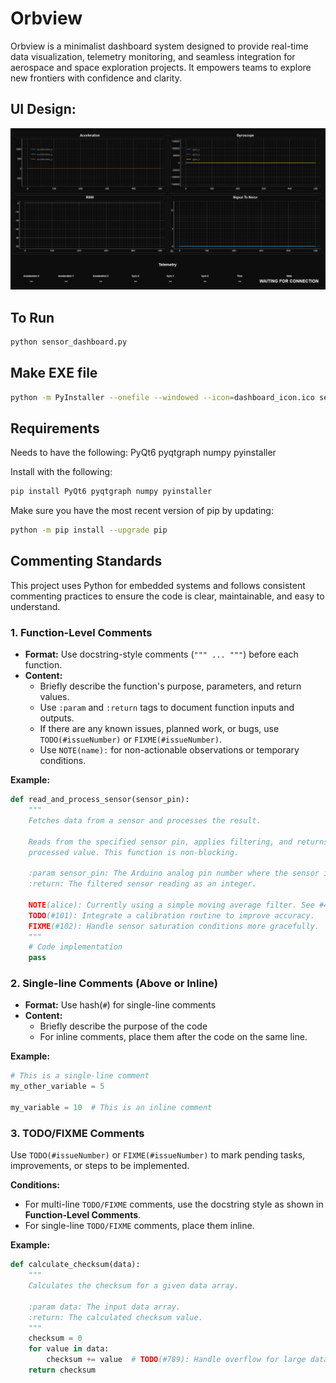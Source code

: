 # Orbview

Orbview is a minimalist dashboard system designed to provide real-time data visualization, telemetry monitoring, and seamless integration for aerospace and space exploration projects. It empowers teams to explore new frontiers with confidence and clarity.

## UI Design:

![Version 1 of the EXE file running](image.png)

## To Run

```bash
python sensor_dashboard.py
```

## Make EXE file

```bash
python -m PyInstaller --onefile --windowed --icon=dashboard_icon.ico sensor_dashboard.py
```

## Requirements

Needs to have the following:
PyQt6 pyqtgraph numpy pyinstaller

Install with the following:
```bash
pip install PyQt6 pyqtgraph numpy pyinstaller
```

Make sure you have the most recent version of pip by updating:
```bash
python -m pip install --upgrade pip
```

## Commenting Standards

This project uses Python for embedded systems and follows consistent commenting practices to ensure the code is clear, maintainable, and easy to understand.

### 1. Function-Level Comments

- **Format:** Use docstring-style comments (`""" ... """`) before each function.
- **Content:**
  - Briefly describe the function's purpose, parameters, and return values.
  - Use `:param` and `:return` tags to document function inputs and outputs.
  - If there are any known issues, planned work, or bugs, use `TODO(#issueNumber)` or `FIXME(#issueNumber)`.
  - Use `NOTE(name):` for non-actionable observations or temporary conditions.

**Example:**

```python
def read_and_process_sensor(sensor_pin):
    """
    Fetches data from a sensor and processes the result.

    Reads from the specified sensor pin, applies filtering, and returns the
    processed value. This function is non-blocking.

    :param sensor_pin: The Arduino analog pin number where the sensor is connected.
    :return: The filtered sensor reading as an integer.

    NOTE(alice): Currently using a simple moving average filter. See #45 for a discussion on implementing a Kalman filter.
    TODO(#101): Integrate a calibration routine to improve accuracy.
    FIXME(#102): Handle sensor saturation conditions more gracefully.
    """
    # Code implementation
    pass
```

### 2. Single-line Comments (Above or Inline)
- **Format:** Use hash(`#`) for single-line comments
- **Content:**
    - Briefly describe the purpose of the code
    - For inline comments, place them after the code on the same line.

**Example:**

```python
# This is a single-line comment
my_other_variable = 5

my_variable = 10  # This is an inline comment
```

### 3. TODO/FIXME Comments

Use `TODO(#issueNumber)` or `FIXME(#issueNumber)` to mark pending tasks, improvements, or steps to be implemented.

**Conditions:**

- For multi-line `TODO/FIXME` comments, use the docstring style as shown in **Function-Level Comments**.
- For single-line `TODO/FIXME` comments, place them inline.

**Example:**

```python
def calculate_checksum(data):
    """
    Calculates the checksum for a given data array.

    :param data: The input data array.
    :return: The calculated checksum value.
    """
    checksum = 0
    for value in data:
        checksum += value  # TODO(#789): Handle overflow for large data arrays.
    return checksum
```